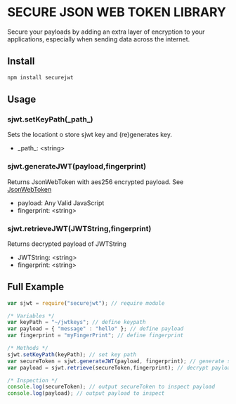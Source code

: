 # SECURE JSON WEB TOKEN LIBRARY

Secure your payloads by adding an extra layer of encryption to your applications, especially when sending data across the internet.

## Install

```bash
npm install securejwt
```
## Usage
### sjwt.setKeyPath(\_path\_)
Sets the locationt o store sjwt key and (re)generates key.
* \_path\_: \<string\>
### sjwt.generateJWT(payload,fingerprint)
Returns JsonWebToken with aes256 encrypted payload. See [JsonWebToken](https://www.npmjs.com/package/jsonwebtoken)
* payload: Any Valid JavaScript
* fingerprint: \<string\>
### sjwt.retrieveJWT(JWTString,fingerprint)
Returns decrypted payload of JWTString
* JWTString: \<string\>
* fingerprint: \<string\>
## Full Example
```javascript
var sjwt = require("securejwt"); // require module

/* Variables */
var keyPath = "~/jwtkeys"; // define keypath
var payload = { "message" : "hello" }; // define payload
var fingerprint = "myFingerPrint"; // define fingerprint

/* Methods */
sjwt.setKeyPath(keyPath); // set key path
var secureToken = sjwt.generateJWT(payload, fingerprint); // generate secureToken
var payload = sjwt.retrieve(secureToken,fingerprint); // decrypt payload

/* Inspection */
console.log(secureToken); // output secureToken to inspect payload
console.log(payload); // output payload to inspect
```
